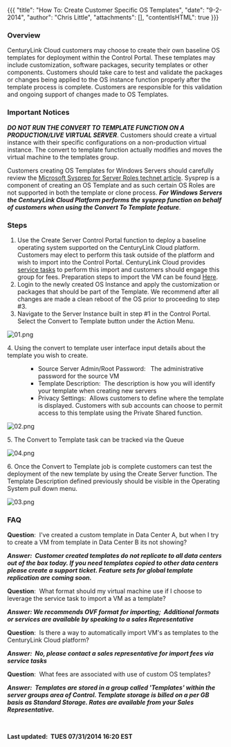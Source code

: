 {{{
  "title": "How To:  Create Customer Specific OS Templates",
  "date": "9-2-2014",
  "author": "Chris Little",
  "attachments": [],
  "contentIsHTML": true
}}}

<h3>Overview</h3>
<p>CenturyLink Cloud customers may choose to create their own baseline OS templates for deployment within the Control Portal. These templates may include customization, software packages, security templates or other components. Customers should
  take care to test and validate the packages or changes being applied to the OS instance function properly after the template process is complete. Customers are responsible for this validation and ongoing support of changes made to OS Templates.
  </p>
<h3>Important Notices</h3>
<p><em><strong>DO NOT RUN THE CONVERT TO TEMPLATE FUNCTION ON A PRODUCTION/LIVE VIRTUAL SERVER</strong></em>. Customers should create a virtual instance with their specific configurations on a non-production virtual instance. The convert to template
  function actually modifies and moves the virtual machine to the templates group. </p>
<p>Customers creating OS Templates for Windows Servers should carefully review the <a href="http://technet.microsoft.com/en-us/library/hh824835.aspx" target="_blank">Microsoft Sysprep for Server Roles technet article</a>. Sysprep is a component of
  creating an OS Template and as such certain OS Roles are not supported in both the template or clone process. <strong><em>For Windows Servers the CenturyLink Cloud Platform performs the sysprep function on behalf of customers when using the Convert To Template feature</em></strong>.</p>
<h3>Steps</h3>
<ol>
  <li>Use the Create Server Control Portal function to deploy a baseline operating system supported on the CenturyLink Cloud platform. Customers may elect to perform this task outside of the platform and wish to import into the Control Portal. CenturyLink
    Cloud provides <a href="http://www.centurylinkcloud.com/products/support/service-tasks" target="_blank">service tasks</a> to perform this import and customers should engage this group for fees. Preparation steps to import the VM can be found
    <a href="http://help.tier3.com/entries/22209635-Best-Practices-and-Preperation-for-a-Virtual-Machine-OVF-OVA-Import" target="_blank">Here</a>.&nbsp;</li>
  <li>Login to the newly created OS Instance and apply the customization or packages that should be part of the Template. We recommend after all changes are made a clean reboot of the OS prior to proceeding to step #3.</li>
  <li>Navigate to the Server Instance built in step #1 in the Control Portal. Select the Convert to Template button under the Action Menu.</li>
</ol>
<p><img src="https://t3n.zendesk.com/attachments/token/6MuREq25V2GX8MZ2ngH8hXHPO/?name=01.png" alt="01.png" />
</p>
<p>4. Using the convert to template user interface input details about the template you wish to create. </p>
<ul>
  <ul>
    <ul>
      <li>Source Server Admin/Root Password: &nbsp; The administrative password for the source VM</li>
      <li>Template Description: &nbsp;The description is how you will identify your template when creating new servers</li>
      <li>Privacy Settings: &nbsp;Allows customers to define where the template is displayed. Customers with sub accounts can choose to permit access to this template using the Private Shared function.&nbsp;</li>
    </ul>
  </ul>
</ul>
<p><img src="https://t3n.zendesk.com/attachments/token/jUfTHvR7WbWP4iifNVqEryLCp/?name=02.png" alt="02.png" />
</p>
<p>5. The Convert to Template task can be tracked via the Queue</p>
<p><img src="https://t3n.zendesk.com/attachments/token/z3JiOR563C20cdbMPS9IbAW4U/?name=04.png" alt="04.png" />
</p>
<p>6. Once the Convert to Template job is complete customers can test the deployment of the new template by using the Create Server function. The Template Description defined previously should be visible in the Operating System pull down menu.</p>
<p><img src="https://t3n.zendesk.com/attachments/token/VOpySqoalxhPyEIxLvwTa22v9/?name=03.png" alt="03.png" />
</p>

<h3>FAQ</h3>
<p><strong>Question</strong>: &nbsp;I've created a custom template in Data Center A, but when I try to create a VM from template in Data Center B its not showing?</p>
<p><em><strong>Answer: &nbsp;Customer created templates do not replicate to all data centers out of the box today. If you need templates copied to other data centers please create a support ticket. Feature sets for global template replication are coming soon.</strong></em>
</p>
<p><strong>Question</strong>: &nbsp;What format should my virtual machine use if I choose to leverage the service task to import a VM as a template?</p>
<p><em><strong>Answer: We recommends OVF format for importing; &nbsp;Additional formats or services are available by speaking to a sales Representative</strong></em></p>
<p><strong>Question</strong>: &nbsp;Is there a way to automatically import VM's as templates to the CenturyLink Cloud platform?</p>
<p><em><strong>Answer: &nbsp;No, please contact a sales representative for import fees via service tasks</strong></em>
</p>
<p><strong>Question</strong>: &nbsp;What fees are associated with use of custom OS templates?</p>
<p><em><strong>Answer: &nbsp;Templates are stored in a group called 'Templates' within the server groups area of Control. Template storage is billed on a per GB basis as Standard Storage. Rates are available from your Sales Representative. </strong></em>
</p>
<p><strong>&nbsp;</strong>
</p>
<p><strong>Last updated: &nbsp;TUES 07/31/2014 16:20 EST</strong>
</p>